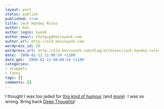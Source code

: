 ```yaml
---
layout: post
status: publish
published: true
title: Jack Handey Rules
author: Kev
author_login: kyank
author_email: thatguy@kevinyank.com
author_url: http://old.kevinyank.com
wordpress_id: 20
wordpress_url: http://old.kevinyank.com/blog/archives/jack-handey-rules/
date: '2006-01-12 11:08:54 +1100'
date_gmt: '2006-01-12 00:08:54 +1100'
categories:
- snippets
- funny
tags: []
comments: []
---
```

<p>I thought I was too jaded for <a href="http://www.newyorker.com/shouts/content/articles/060109sh_shouts">this kind of humour</a> (and <a href="http://www.newyorker.com/shouts/content/articles/050808sh_shouts">more</a>). I was so wrong. Bring back <a href="http://en.wikipedia.org/wiki/Jack_Handey">Deep Thoughts</a>!</p>
